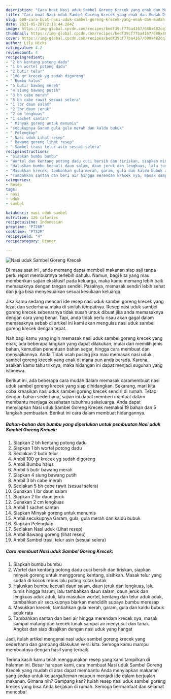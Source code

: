 ```yaml
---
description: "Cara buat Nasi uduk Sambel Goreng Krecek yang enak dan Mudah Dibuat"
title: "Cara buat Nasi uduk Sambel Goreng Krecek yang enak dan Mudah Dibuat"
slug: 600-cara-buat-nasi-uduk-sambel-goreng-krecek-yang-enak-dan-mudah-dibuat
date: 2021-05-28T22:18:44.284Z
image: https://img-global.cpcdn.com/recipes/bedf39cf77ba4167/680x482cq70/nasi-uduk-sambel-goreng-krecek-foto-resep-utama.jpg
thumbnail: https://img-global.cpcdn.com/recipes/bedf39cf77ba4167/680x482cq70/nasi-uduk-sambel-goreng-krecek-foto-resep-utama.jpg
cover: https://img-global.cpcdn.com/recipes/bedf39cf77ba4167/680x482cq70/nasi-uduk-sambel-goreng-krecek-foto-resep-utama.jpg
author: Lily Hicks
ratingvalue: 4.2
reviewcount: 4
recipeingredient:
- "2 bh kentang potong dadu"
- "1 bh wortel potong dadu"
- "2 butir telur"
- "100 gr krecek yg sudah digoreng"
- " Bumbu halus"
- "5 butir bawang merah"
- "4 siung bawang putih"
- "3 bh cabe merah"
- "5 bh cabe rawit sesuai selera"
- "1 lbr daun salam"
- "2 lbr daun jeruk"
- "2 cm lengkuas"
- "1 sachet santan"
- " Minyak goreng untuk menumis"
- "secukupnya Garam gula gula merah dan kaldu bubuk"
- " Pelengkap"
- " Nasi uduk Lihat resep"
- " Bawang goreng lihat resep"
- " Sambel trasi telur asin sesuai selera"
recipeinstructions:
- "Siapkan bumbu bumbu"
- "Wortel dan kentang potong dadu cuci bersih dan tiriskan, siapkan minyak goreng untuk menggoreng kentang, sisihkan. Masak telur yang sudah di kocok rebus lalu poting kotak kotak"
- "Haluskan bumbu kecuali daun salam, daun jeruk dan lengkuas, lalu tumis hingga harum, lalu tambahkan daun salam, daun jeruk dan lengkuas aduk aduk, lalu masukan wortel, kentang dan telur aduk aduk, tambahkan air secukupnya biarkan mendidih supaya bumbu meresap"
- "Masukkan krecek, tambahkan gula merah, garam, gula dan kaldu bubuk aduk rata"
- "Tambahkan santan dan beri air hingga merendam krecek nya, masak sampai matang dan krecek lunak sampai air menyusut dan tanak. Angkat dan siap disajikan dengan nasi uduk yang hangat"
categories:
- Resep
tags:
- nasi
- uduk
- sambel

katakunci: nasi uduk sambel 
nutrition: 126 calories
recipecuisine: Indonesian
preptime: "PT26M"
cooktime: "PT32M"
recipeyield: "4"
recipecategory: Dinner

---
```



![Nasi uduk Sambel Goreng Krecek](https://img-global.cpcdn.com/recipes/bedf39cf77ba4167/680x482cq70/nasi-uduk-sambel-goreng-krecek-foto-resep-utama.jpg)

Di masa  saat ini , anda memang dapat membeli makanan siap saji tanpa perlu repot membuatnya terlebih dahulu. Namun, bagi kita yang mau memberikan sajian eksklusif pada keluarga, maka kamu memang lebih baik memasaknya dengan tangan sendiri. Pasalnya, memasak sendiri lebih sehat dan juga bisa menyesuaikan sesuai kesukaan keluarga.

Jika kamu sedang mencari ide resep nasi uduk sambel goreng krecek yang lezat dan sederhana,maka di sinilah tempatnya. Resep nasi uduk sambel goreng krecek  sebenarnya tidak susah untuk dibuat jika anda memasaknya dengan cara yang benar. Tapi, anda tidak perlu risau akan gagal dalam memasaknya 
sebab di artikel ini kami akan mengulas nasi uduk sambel goreng krecek dengan tepat.  



Nah bagi kamu yang ingin memasak nasi uduk sambel goreng krecek yang enak, ada beberapa langkah yang dapat dilakukan, mulai dari memilih jenis bahan, kemudian penentuan bahan segar, hingga cara membuat dan menyajikannya. Anda Tidak usah pusing jika mau memasak nasi uduk sambel goreng krecek yang enak di mana pun anda berada. Karena, asalkan kamu  tahu triknya, maka hidangan ini dapat menjadi suguhan yang istimewa.

Berikut ini, ada beberapa cara mudah dalam memasak caramembuat nasi uduk sambel goreng krecek yang siap dihidangkan. Sekarang, mari kita coba kreasikan nasi uduk sambel goreng krecek sendiri di rumah. Tetap dengan bahan sederhana, sajian ini dapat memberi manfaat dalam membantu menjaga kesehatan tubuhmu sekeluarga. Anda dapat menyiapkan Nasi uduk Sambel Goreng Krecek memakai 19 bahan dan 5 langkah pembuatan. Berikut ini cara dalam membuat hidangannya.

<!--inarticleads1-->

##### Bahan-bahan dan bumbu yang diperlukan untuk pembuatan Nasi uduk Sambel Goreng Krecek:

1. Siapkan 2 bh kentang potong dadu
1. Siapkan 1 bh wortel potong dadu
1. Sediakan 2 butir telur
1. Ambil 100 gr krecek yg sudah digoreng
1. Ambil  Bumbu halus
1. Ambil 5 butir bawang merah
1. Siapkan 4 siung bawang putih
1. Ambil 3 bh cabe merah
1. Sediakan 5 bh cabe rawit (sesuai selera)
1. Gunakan 1 lbr daun salam
1. Siapkan 2 lbr daun jeruk
1. Gunakan 2 cm lengkuas
1. Ambil 1 sachet santan
1. Siapkan  Minyak goreng untuk menumis
1. Ambil secukupnya Garam, gula, gula merah dan kaldu bubuk
1. Siapkan  Pelengkap
1. Sediakan  Nasi uduk (Lihat resep)
1. Ambil  Bawang goreng (lihat resep)
1. Ambil  Sambel trasi, telur asin (sesuai selera)




<!--inarticleads2-->

##### Cara membuat Nasi uduk Sambel Goreng Krecek:

1. Siapkan bumbu bumbu
1. Wortel dan kentang potong dadu cuci bersih dan tiriskan, siapkan minyak goreng untuk menggoreng kentang, sisihkan. Masak telur yang sudah di kocok rebus lalu poting kotak kotak
1. Haluskan bumbu kecuali daun salam, daun jeruk dan lengkuas, lalu tumis hingga harum, lalu tambahkan daun salam, daun jeruk dan lengkuas aduk aduk, lalu masukan wortel, kentang dan telur aduk aduk, tambahkan air secukupnya biarkan mendidih supaya bumbu meresap
1. Masukkan krecek, tambahkan gula merah, garam, gula dan kaldu bubuk aduk rata
1. Tambahkan santan dan beri air hingga merendam krecek nya, masak sampai matang dan krecek lunak sampai air menyusut dan tanak. Angkat dan siap disajikan dengan nasi uduk yang hangat




Jadi, itulah artikel mengenai  nasi uduk sambel goreng krecek  yang sederhana dan gampang dilakukan versi kita. Semoga kamu mampu membuatnya dengan hasil yang terbaik. 

Terima kasih kamu telah menggunakan resep yang kami tampilkan di halaman ini. Besar harapan kami, cara membuat  Nasi uduk Sambel Goreng Krecek yang mudah di atas dapat membantu Anda menyiapkan makanan yang sedap untuk keluarga/teman maupun menjadi ide dalam berjualan makanan. Gimana nih? Gampang kan? Itulah resep nasi uduk sambel goreng krecek yang bisa Anda kerjakan di rumah. Semoga bermanfaat dan selamat mencoba!

